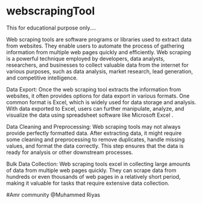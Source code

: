 # webscrapingTool
This for educational purpose only....

Web scraping tools are software programs or libraries used to extract data from websites. They enable users to automate the process of gathering information from multiple web pages quickly and efficiently. Web scraping is a powerful technique employed by developers, data analysts, researchers, and businesses to collect valuable data from the internet for various purposes, such as data analysis, market research, lead generation, and competitive intelligence.

Data Export: 
Once the web scraping tool extracts the information from websites, it often provides options for data export in various formats. One common format is Excel, which is widely used for data storage and analysis. With data exported to Excel, users can further manipulate, analyze, and visualize the data using spreadsheet software like Microsoft Excel .

Data Cleaning and Preprocessing: 
Web scraping tools may not always provide perfectly formatted data. After extracting data, it might require some cleaning and preprocessing to remove duplicates, handle missing values, and format the data correctly. This step ensures that the data is ready for analysis or other downstream processes.

Bulk Data Collection: 
Web scraping tools excel in collecting large amounts of data from multiple web pages quickly. They can scrape data from hundreds or even thousands of web pages in a relatively short period, making it valuable for tasks that require extensive data collection.


#Amr community @Muhammed Riyas
